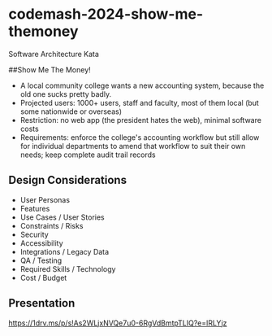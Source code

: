 # codemash-2024-show-me-themoney
Software Architecture Kata

##Show Me The Money!
- A local community college wants a new accounting system, because the old one sucks pretty badly.
- Projected users: 1000+ users, staff and faculty, most of them local (but some nationwide or overseas)
- Restriction: no web app (the president hates the web), minimal software costs
- Requirements: enforce the college's accounting workflow but still allow for individual departments to amend that workflow to suit their own needs; keep complete audit trail records

## Design Considerations 
- User Personas
- Features
- Use Cases / User Stories
- Constraints / Risks
- Security
- Accessibility
- Integrations / Legacy Data
- QA / Testing
- Required Skills / Technology
- Cost / Budget

## Presentation
https://1drv.ms/p/s!As2WLjxNVQe7u0-6RgVdBmtpTLIQ?e=lRLYjz
